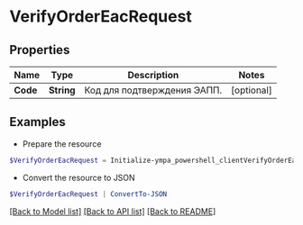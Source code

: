 # VerifyOrderEacRequest
## Properties

Name | Type | Description | Notes
------------ | ------------- | ------------- | -------------
**Code** | **String** | Код для подтверждения ЭАПП. | [optional] 

## Examples

- Prepare the resource
```powershell
$VerifyOrderEacRequest = Initialize-ympa_powershell_clientVerifyOrderEacRequest  -Code null
```

- Convert the resource to JSON
```powershell
$VerifyOrderEacRequest | ConvertTo-JSON
```

[[Back to Model list]](../README.md#documentation-for-models) [[Back to API list]](../README.md#documentation-for-api-endpoints) [[Back to README]](../README.md)

